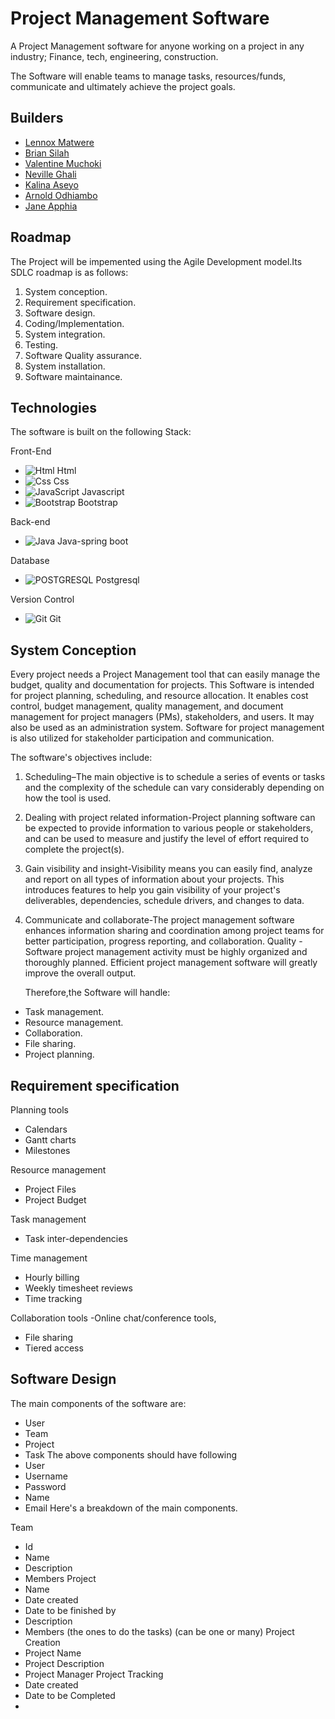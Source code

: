 # Project Management Software

A Project Management software for anyone working on a project in any industry; Finance, tech, engineering, construction.

The Software will enable teams to manage tasks, resources/funds, communicate and ultimately achieve the project goals.

## Builders

- [Lennox Matwere](https://www.github.com/strucker-eth)
- [Brian Silah](https://github.com/unpervertedkid)
- [Valentine Muchoki](https://github.com/ValentineMuchoki)
- [Neville Ghali](https://www.github.com/neville-phillippe)
- [Kalina Aseyo](https://github.com/KalinaAseyo)
- [Arnold Odhiambo](https://github.com/ArnoldBilloh)
- [Jane Apphia](https://github.com/JaneApphia)

## Roadmap
The Project will be impemented using the Agile Development model.Its SDLC roadmap is as follows:
1. System conception.
2. Requirement specification.
3. Software design.
4. Coding/Implementation.
5. System integration.
6. Testing.
7. Software Quality assurance.
8. System installation.
9. Software maintainance.

## Technologies
The software is built on the following Stack:

 Front-End
 - ![Html](https://img.shields.io/badge/html5-%23E34F26.svg?style=plastic&logo=html5&logoColor=white) Html
- ![Css](https://img.shields.io/badge/css3-%231572B6.svg?style=plastic&logo=css3&logoColor=white) Css
- ![JavaScript](https://img.shields.io/badge/javascript-%23323330.svg?style=plastic&logo=javascript&logoColor=%23F7DF1E) Javascript
- ![Bootstrap](https://img.shields.io/badge/bootstrap-%23563D7C.svg?style=plastic&logo=bootstrap&logoColor=white) Bootstrap



Back-end 
- ![Java](https://img.shields.io/badge/java-%23ED8B00.svg?style=plastic&logo=java&logoColor=white) Java-spring boot

Database
- ![POSTGRESQL](https://img.shields.io/badge/postgresql-%23316192.svg?style=plastic&logo=postgresql&logoColor=white) Postgresql

Version Control
- ![Git](https://img.shields.io/badge/git-%23F05033.svg?style=plastic&logo=git&logoColor=white) Git

## System Conception
Every project needs a Project Management tool that can easily manage the budget, quality and documentation for projects. 
This Software is intended for project planning, scheduling, and resource allocation. It enables cost control, budget management, quality management, and document management for project managers (PMs), stakeholders, and users. It may also be used as an administration system. Software for project management is also utilized for stakeholder participation and communication.


The software's objectives include:

1. Scheduling–The main objective is to schedule a series of events or tasks and the complexity of the schedule can vary considerably depending on how the tool is used.
2. Dealing with project related information-Project planning software can be expected to provide information to various people or stakeholders, and can be used to measure and justify the level of effort required to complete the project(s).
3. Gain visibility and insight-Visibility means you can easily find, analyze and report on all types of information about your projects. This introduces features to help you gain visibility of your project's deliverables, dependencies, schedule drivers, and changes to data.
4. Communicate and collaborate-The project management software enhances information sharing and coordination among project teams for better participation, progress reporting, and collaboration.
Quality -Software project management activity must be highly organized and thoroughly planned. Efficient project management software will greatly improve the overall output.


    Therefore,the Software will handle:
- Task management.
-  Resource management.
- Collaboration.
- File sharing.
- Project planning.


## Requirement specification
Planning tools
- Calendars
- Gantt charts
- Milestones

Resource management
- Project Files
- Project Budget

Task management
- Task inter-dependencies

Time management
- Hourly billing
- Weekly timesheet reviews
- Time tracking

Collaboration tools
-Online chat/conference tools,
- File sharing
- Tiered access


## Software Design
The main components of the software are:
- User
- Team 
- Project
- Task
The above components should have following
- User
- Username
- Password
- Name 
- Email
Here's a breakdown of the main components.

 Team
- Id
- Name 
- Description
- Members
Project
- Name 
- Date created
- Date to be finished by
- Description
- Members (the ones to do the tasks) (can be one or many)
Project Creation
- Project Name
- Project Description
- Project Manager
Project Tracking
- Date created
- Date to be Completed
- 


